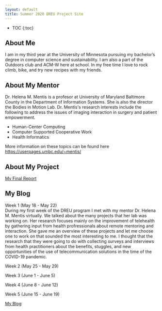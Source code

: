 ```yaml
---
layout: default
title: Summer 2020 DREU Project Site
---
```


* TOC
{:toc}

## About Me

I am in my third year at the University of Minnesota pursuing my bachelor’s degree in computer science and sustainability. I am also a part of the Outdoors club and ACM-W here at school. In my free time I love to rock climb, bike, and try new recipes with my friends. 

## About My Mentor
Dr. Helena M. Mentis is a profesor at University of Maryland Baltimore County in the Department of Information Systems. She is also the director the Bodies in Motion Lab.
Dr. Mentis's research interests include the following to address the issues of imaging interaction in surgery and patient empowerment. 

  - Human-Center Computing
  - Computer Supported Cooperative Work
  - Health Informatics 
  
  More information on these topics can be found here https://userpages.umbc.edu/~mentis/


## About My Project


[My Final Report](files/finalreport.pdf)

## My Blog
Week 1 (May 18 - May 22) <br/>
During my first week of the DREU program I met with my mentor Dr. Helena M. Mentis virtually. We talked about the many projects that her lab was working on. Her research focuses mainly on the improvement of telehealth by gathering input from health profressionals about remote mentoring and interaction. She gave me an overview of these projects and let me choose one to work on that sounded the most interesting to me. I thought that the research that they were going to do with collecting surveys and interviews from health practitioners about the benefits, stuggles, and new opportunities of the use of telecommunication solutions in the time of the COVID-19 pandemic. 

Week 2 (May 25 - May 29) 

Week 3 (June 1 - June 5)

Week 4 (June 8 - June 12) 

Week 5 (June 15 - June 19) 

[My Blog](blog.html)
